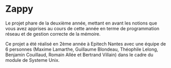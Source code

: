 # Zappy
Le projet phare de la deuxième année, mettant en avant les notions que vous avez apprises au cours de cette année en terme de programmation réseau et de gestion correcte de la mémoire.

Ce projet a été réalisé en 2ème année à Epitech Nantes avec une équipe de 6 personnes (Maxime Lamarthe, Guillaume Blondeau, Théophile Lelong, Benjamin Couillaud, Romain Allée et Bertrand Villain) dans le cadre du module de Systeme Unix.
